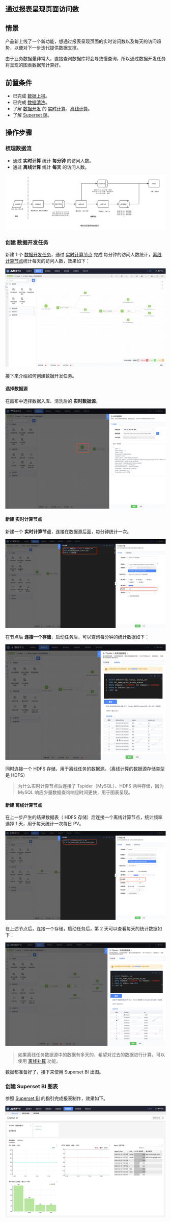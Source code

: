 ## 通过报表呈现页面访问数

## 情景

产品新上线了一个新功能，想通过报表呈现页面的实时访问数以及每天的访问趋势，以便对下一步迭代提供数据支撑。

由于业务数据量非常大，直接查询数据库将会导致慢查询，所以通过数据开发任务将呈现的图表数据预计算好。

## 前置条件

- 已完成 [数据上报](../user-guide/datahub/data-access/concepts.md)。
- 已完成 [数据清洗](../user-guide/datahub/data-clean.md)。
- 了解 [数据开发](../user-guide/dataflow/ide/concepts.md) 的 [实时计算](../user-guide/dataflow/stream-processing/concepts.md)、[离线计算](../user-guide/dataflow/batch-processing/concepts.md)。
- 了解 [Superset BI](../user-guide/dataview/superset.md)。

## 操作步骤

### 梳理数据流

- 通过 **实时计算** 统计 **每分钟** 的访问人数。
- 通过 **离线计算** 统计 **每天** 的访问人数。

![](media/15892693371456.jpg)


### 创建 数据开发任务

新建 1 个 [数据开发任务](../user-guide/dataflow/ide/concepts.md)，通过 [实时计算节点](../user-guide/dataflow/stream-processing/concepts.md) 完成 每分钟的访问人数统计，[离线计算节点](../user-guide/dataflow/batch-processing/concepts.md)统计每天的访问人数，效果如下：

![-w1725](media/15861555228060.jpg)


接下来介绍如何创建数据开发任务。

#### 选择数据源

在画布中选择数据入库、清洗后的 **实时数据源**。

![-w1702](media/15861567430220.jpg)


#### 新建 实时计算节点

新建一个 **实时计算节点**，连接在数据源后面，每分钟统计一次。

![-w1919](media/15861557672676.jpg)

在节点后 **连接一个存储**，启动任务后，可以查询每分钟的统计数据如下：

![-w1478](media/15861561652917.jpg)

同时连接一个 HDFS 存储，用于离线任务的数据源。（离线计算的数据源存储类型是 HDFS）

> 为什么实时计算节点后连接了 Tspider（MySQL）、HDFS 两种存储，因为 MySQL 响应少量数据查询响应时间更快，用于图表呈现。


#### 新建 离线计算节点

在上一步产生的结果数据表（ HDFS 存储）后连接一个离线计算节点，统计频率选择 1 天，用于每天统计一次每日 PV。

![-w1917](media/15861571450299.jpg)

在上述节点后，连接一个存储，启动任务后，第 2 天可以查看每天的统计数据如下：

![-w1653](media/15861563029540.jpg)

> 如果离线任务数据源中的数据有多天的，希望对过去的数据进行计算，可以使用 [离线补算](../user-guide/dataflow/batch-processing/rerun.md) 功能。

数据都准备好了，接下来使用 Superset BI 出图。

### 创建 Superset BI 图表

参照 [Superset BI](../user-guide/dataview/superset.md) 的指引完成报表制作，效果如下。

![-w1329](media/15843337149517.jpg)




 
